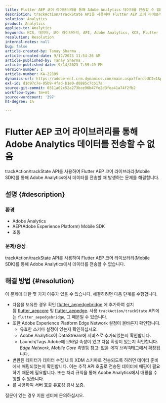 ```yaml
---
title: Flutter AEP 코어 라이브러리를 통해 Adobe Analytics 데이터를 전송할 수 없음
description: trackAction/trackState API를 사용하여 Flutter AEP 코어 라이브러리(Mobile SDK)를 통해 Adobe Analytics 데이터를 전송할 수 없습니다.
solution: Analytics
product: Analytics
applies-to: Analytics
keywords: KCS, 데이터, 코어 라이브러리, API, Adobe Analytics, KCS, Flutter AEP, Mobile SDK, Edge Network, Mobile Core Extension, trackAction, trackState, flutter_aepedgebridge, flutter_aepcore, flutter_aepedge, Adobe Experience Platform
resolution: Resolution
internal-notes: null
bug: false
article-created-by: Tanay Sharma .
article-created-date: 9/12/2023 11:54:26 AM
article-published-by: Tanay Sharma .
article-published-date: 9/14/2023 7:59:49 PM
version-number: 1
article-number: KA-22809
dynamics-url: https://adobe-ent.crm.dynamics.com/main.aspx?forceUCI=1&pagetype=entityrecord&etn=knowledgearticle&id=6ff5471d-6351-ee11-be6f-6045bd0063aa
exl-id: d1d97c7e-05b9-4fad-b1e0-d0885c7cb17a
source-git-commit: 0311a02c52a273bce96b47fe2d3fea41a74f2fb2
workflow-type: tm+mt
source-wordcount: '297'
ht-degree: 1%

---
```


# Flutter AEP 코어 라이브러리를 통해 Adobe Analytics 데이터를 전송할 수 없음


trackAction/trackState API를 사용하여 Flutter AEP 코어 라이브러리(Mobile SDK)를 통해 Adobe Analytics에서 데이터를 전송할 때 발생하는 문제를 해결합니다.

## 설명 {#description}


### 환경

- Adobe Analytics
- AEP(Adobe Experience Platform) Mobile SDK
- 조동


### 문제/증상

trackAction/trackState API를 사용하여 Flutter AEP 코어 라이브러리(Mobile SDK)를 통해 Adobe Analytics에서 데이터를 전송할 수 없습니다.


## 해결 방법 {#resolution}


이 문제에 대한 몇 가지 이유가 있을 수 있습니다. 해결하려면 다음 단계를 수행합니다.

- 다음을 보유한 경우 확인 [flutter_aepedgebridge](https://pub.dev/packages/flutter_aepedgebridge "링크 따라가기") 에 추가하여 설치됨 [flutter_aepcore](https://pub.dev/packages/flutter_aepcore "링크 따라가기") 및 [flutter_aepedge](https://pub.dev/packages/flutter_aepedge "링크 따라가기"). 사용 `trackAction/trackState` API에는 `flutter_aepedgebridge`, 그 때문일 수 있습니다.
- 또한 Adobe Experience Platform Edge Network 설정이 올바른지 확인합니다.
   - 유효한 스키마 설정이 있는지 확인하십시오.
   - Adobe Analytics이 DataStream에 서비스로 추가되었는지 확인합니다.
   - Launch/Tags Adobe에 모바일 속성이 있고 다음 확장이 있는지 확인합니다. *Edge Network, Mobile Core 확장*&#x200B;등 참고: 없음 *에지 브리지*&#x200B;태그에서 확장됩니다.
- 변환된 데이터가 데이터 수집 UI의 XDM 스키마로 전송되도록 하려면 데이터 준비에서 매핑되었는지 확인합니다. 이는 추적 API 호출로 전송된 데이터에 매핑이 필요하기 때문에 필요합니다. 또는 처리 규칙을 통해 Adobe Analytics에서 매핑을 수행할 수 있습니다.
- 를 사용하여 서버 호출 유효성 검사 [보증](https://github.com/adobe/aepsdk_flutter/tree/main/plugins/flutter_aepassurance "링크 따라가기").


질문이 있는 경우 지원 센터에 문의하십시오.
